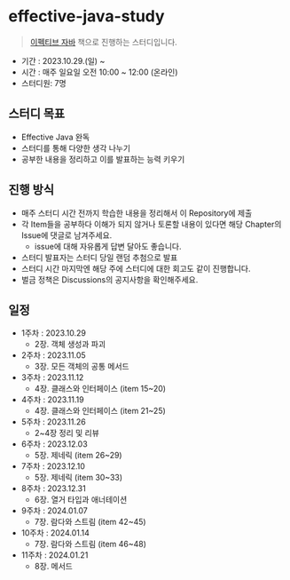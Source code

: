 # effective-java-study
> [이펙티브 자바](https://www.yes24.com/Product/Goods/65551284) 책으로 진행하는 스터디입니다.

- 기간 : 2023.10.29.(일) ~
- 시간 : 매주 일요일 오전 10:00 ~ 12:00 (온라인)
- 스터디원: 7명

## 스터디 목표
- Effective Java 완독
- 스터디를 통해 다양한 생각 나누기
- 공부한 내용을 정리하고 이를 발표하는 능력 키우기

## 진행 방식
- 매주 스터디 시간 전까지 학습한 내용을 정리해서 이 Repository에 제출
- 각 Item들을 공부하다 이해가 되지 않거나 토론할 내용이 있다면 해당 Chapter의 Issue에 댓글로 남겨주세요.
  - issue에 대해 자유롭게 답변 달아도 좋습니다.
- 스터디 발표자는 스터디 당일 랜덤 추첨으로 발표
- 스터디 시간 마지막엔 해당 주에 스터디에 대한 회고도 같이 진행합니다.
- 벌금 정책은 Discussions의 공지사항을 확인해주세요.

## 일정
- 1주차 : 2023.10.29
  - 2장. 객체 생성과 파괴
- 2주차 : 2023.11.05
  - 3장. 모든 객체의 공통 메서드
- 3주차 : 2023.11.12
  - 4장. 클래스와 인터페이스 (item 15~20)
- 4주차 : 2023.11.19
  - 4장. 클래스와 인터페이스 (item 21~25)
- 5주차 : 2023.11.26
  - 2~4장 정리 및 리뷰
- 6주차 : 2023.12.03
  - 5장. 제네릭 (item 26~29)
- 7주차 : 2023.12.10
  - 5장. 제네릭 (item 30~33)
- 8주차 : 2023.12.31
  - 6장. 열거 타입과 애너테이션
- 9주차 : 2024.01.07
  - 7장. 람다와 스트림 (item 42~45)
- 10주차 : 2024.01.14
  - 7장. 람다와 스트림 (item 46~48)
- 11주차 : 2024.01.21
  - 8장. 메서드
